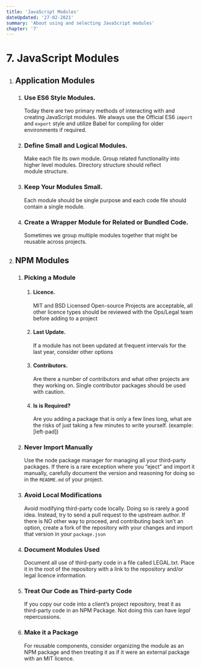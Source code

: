 ```yaml
---
title: 'JavaScript Modules'
dateUpdated: '27-02-2021'
summary: 'About using and selecting JavaScript modules'
chapter: '7'
---
```

# 7. JavaScript Modules
1. ## Application Modules 
	1. ### Use ES6 Style Modules.
		Today there are two primary methods of interacting with and creating  JavaScript modules. We always use the Official ES6 `import` and `export` style and utilize Babel for compiling for older environments if required.
	2. ### Define Small and Logical Modules.
		Make each file its own module. Group related functionality into higher level modules. Directory structure should reflect module structure.
	3. ### Keep Your Modules Small.
		Each module should be single purpose and each code file should contain a single module.
	4. ### Create a Wrapper Module for Related or Bundled Code.
		Sometimes we group multiple modules together that might be reusable across projects. 
2. ## NPM Modules
	1. ### Picking a Module
		1. #### Licence.
			MIT and BSD Licensed Open-source Projects are acceptable, all other licence types should be reviewed with the Ops/Legal team before adding to a project
		2. #### Last Update.
			If a module has not been updated at frequent intervals for the last year, consider other options
		3. #### Contributors.
			Are there a number of contributors and what other projects are they working on. Single contributor packages should be used with caution.
		4.  #### Is is Required?
			Are you adding a package that is only a few lines long, what are the risks of just taking a few minutes to write yourself. (example: [left-pad])
	2. ### Never Import Manually
		Use the node package manager for managing all your third-party packages. If there is a rare exception where you “eject” and import it manually, carefully document the version and reasoning for doing so in the `README.md` of your project.
	3. ### Avoid Local Modifications
		Avoid modifying third-party code locally. Doing so is rarely a good idea. Instead, try to send a pull request to the upstream author. If there is NO other way to proceed, and contributing back isn’t an option, create a fork of the repository with your changes and import that version in your `package.json`
	4. ### Document Modules Used
		Document all use of third-party code in a file called LEGAL.txt. Place it in the root of the repository with a link to the repository and/or legal licence information.
	5. ### Treat Our Code as Third-party Code
		If you copy our code into a client’s project repository, treat it as third-party code in an NPM Package. Not doing this can have *legal* repercussions.
	6. ### Make it a Package
		For reusable components, consider organizing the module as an NPM package and then treating it as if it were an external package with an MIT licence.